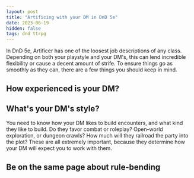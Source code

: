 ```yaml
---
layout: post
title: "Artificing with your DM in DnD 5e"
date: 2023-06-19
hidden: false
tags: dnd ttrpg
---
```


In DnD 5e, Artificer has one of the loosest job descriptions of any class. Depending on both your playstyle and your DM's, this can lend incredible flexibility or cause a decent amount of strife. To ensure things go as smoothly as they can, there are a few things you should keep in mind. 

## How experienced is your DM?


## What's your DM's style?

You need to know how your DM likes to build encounters, and what kind they like to build. Do they favor combat or roleplay? Open-world exploration, or dungeon crawls? How much will they railroad the party into the plot? These are all extremely important, because they determine how your DM will expect you to work with them. 


## Be on the same page about rule-bending